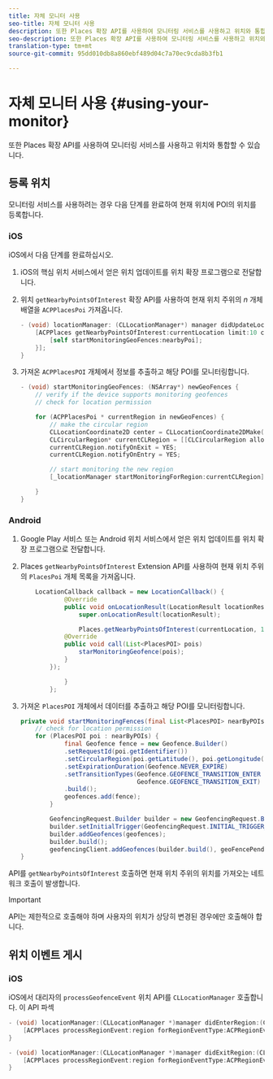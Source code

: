 ```yaml
---
title: 자체 모니터 사용
seo-title: 자체 모니터 사용
description: 또한 Places 확장 API를 사용하여 모니터링 서비스를 사용하고 위치와 통합할 수 있습니다.
seo-description: 또한 Places 확장 API를 사용하여 모니터링 서비스를 사용하고 위치와 통합할 수 있습니다.
translation-type: tm+mt
source-git-commit: 95dd010db8a860ebf489d04c7a70ec9cda8b3fb1

---
```



# 자체 모니터 사용 {#using-your-monitor}

또한 Places 확장 API를 사용하여 모니터링 서비스를 사용하고 위치와 통합할 수 있습니다.

## 등록 위치

모니터링 서비스를 사용하려는 경우 다음 단계를 완료하여 현재 위치에 POI의 위치를 등록합니다.

### iOS

iOS에서 다음 단계를 완료하십시오.

1. iOS의 핵심 위치 서비스에서 얻은 위치 업데이트를 위치 확장 프로그램으로 전달합니다.

1. 위치 `getNearbyPointsOfInterest` 확장 API를 사용하여 현재 위치 주위의 *n* 개체 배열을 `ACPPlacesPoi` 가져옵니다.

   ```objective-c
   - (void) locationManager: (CLLocationManager*) manager didUpdateLocations: (NSArray<CLLocation*>*) locations {
       [ACPPlaces getNearbyPointsOfInterest:currentLocation limit:10 callback: ^ (NSArray<ACPPlacesPoi*>* _Nullable nearbyPoi) {
           [self startMonitoringGeoFences:nearbyPoi];
       }];
   }
   ```

1. 가져온 `ACPPlacesPOI` 개체에서 정보를 추출하고 해당 POI를 모니터링합니다.

   ```objective-c
   - (void) startMonitoringGeoFences: (NSArray*) newGeoFences {
       // verify if the device supports monitoring geofences
       // check for location permission
   
       for (ACPPlacesPoi * currentRegion in newGeoFences) {
           // make the circular region
           CLLocationCoordinate2D center = CLLocationCoordinate2DMake(currentRegion.latitude, currentRegion.longitude);
           CLCircularRegion* currentCLRegion = [[CLCircularRegion alloc] initWithCenter:center                                                                                                                              radius:currentRegion.radius                                                                                                                    identifier:currentRegion.identifier];
           currentCLRegion.notifyOnExit = YES;
           currentCLRegion.notifyOnEntry = YES;
   
           // start monitoring the new region
           [_locationManager startMonitoringForRegion:currentCLRegion];
   
       }
   }
   ```

### Android

1. Google Play 서비스 또는 Android 위치 서비스에서 얻은 위치 업데이트를 위치 확장 프로그램으로 전달합니다.

1. Places `getNearbyPointsOfInterest` Extension API를 사용하여 현재 위치 주위의 `PlacesPoi` 개체 목록을 가져옵니다.

   ```java
       LocationCallback callback = new LocationCallback() {
               @Override
               public void onLocationResult(LocationResult locationResult) {
                   super.onLocationResult(locationResult);
   
                   Places.getNearbyPointsOfInterest(currentLocation, 10, new            AdobeCallback<List<PlacesPOI>>() {
               @Override
               public void call(List<PlacesPOI> pois)
                   starMonitoringGeofence(pois);
               }
           });
   
               }
           };
   ```

1. 가져온 `PlacesPOI` 개체에서 데이터를 추출하고 해당 POI를 모니터링합니다.

   ```java
   private void startMonitoringFences(final List<PlacesPOI> nearByPOIs) {
       // check for location permission
       for (PlacesPOI poi : nearByPOIs) {
               final Geofence fence = new Geofence.Builder()
               .setRequestId(poi.getIdentifier())
               .setCircularRegion(poi.getLatitude(), poi.getLongitude(), poi.getRadius())
               .setExpirationDuration(Geofence.NEVER_EXPIRE)
               .setTransitionTypes(Geofence.GEOFENCE_TRANSITION_ENTER |
                                   Geofence.GEOFENCE_TRANSITION_EXIT)
               .build();
               geofences.add(fence);
           }
   
           GeofencingRequest.Builder builder = new GeofencingRequest.Builder();
           builder.setInitialTrigger(GeofencingRequest.INITIAL_TRIGGER_ENTER);
           builder.addGeofences(geofences);
           builder.build();
           geofencingClient.addGeofences(builder.build(), geoFencePendingIntent)
   }
   ```


API를 `getNearbyPointsOfInterest` 호출하면 현재 위치 주위의 위치를 가져오는 네트워크 호출이 발생합니다.

>[!IMPORTANT]
>
>API는 제한적으로 호출해야 하며 사용자의 위치가 상당히 변경된 경우에만 호출해야 합니다.

## 위치 이벤트 게시

### iOS

iOS에서 대리자의 `processGeofenceEvent` 위치 API를 `CLLocationManager` 호출합니다. 이 API 파섹

```objective-c
- (void) locationManager:(CLLocationManager *)manager didEnterRegion:(CLRegion *)region {
    [ACPPlaces processRegionEvent:region forRegionEventType:ACPRegionEventTypeEntry];
}

- (void) locationManager:(CLLocationManager *)manager didExitRegion:(CLRegion *)region {
    [ACPPlaces processRegionEvent:region forRegionEventType:ACPRegionEventTypeExit];
}
```
